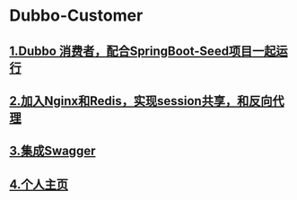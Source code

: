 # Dubbo-Customer
## [1.Dubbo 消费者，配合SpringBoot-Seed项目一起运行](http://www.wujunlong.com:10457)
## [2.加入Nginx和Redis，实现session共享，和反向代理](http://www.wujunlong.com:10457/getsession)
## [3.集成Swagger](http://www.wujunlong.com:10457/swagger-ui.html#/)
## [4.个人主页](http://www.wujunlong.com:10821)